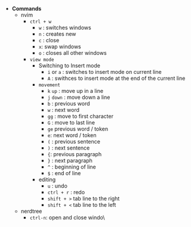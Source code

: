 * __Commands__
  * nvim
    * `ctrl + w`
      * `w` : switches windows
      * `n` : creates new
      * `c` : close
      * `x`: swap windows
      * `o` : closes all other windows
    * `view mode`
      * Switching to Insert mode
        * `i` or `a` : switches to insert mode on current line
        * `A` : swithces to insert mode at the end of the current line
      * `movement`
        * `k` `up` : move up in a line
        * `j` `down` : move down a line
        * `b` : previous word
        * `w` : next word
        * `gg` : move to first character
        * `G` : move to last line
        * `ge`  previous word / token
        * `e`: next word / token
        * `(` : previous sentence
        * `)` : next sentence
        * `{`: previous paragraph 
        * `}` : next paragraph
        * `^` : beginning of line
        * `$` : end of line
      * editing
        * `u` : undo
        * `ctrl + r` : redo
        * `shift + >` tab line to the right
        * `shift + <` tab line to the left
  * nerdtree
    * `ctrl-n`: open and close windo\